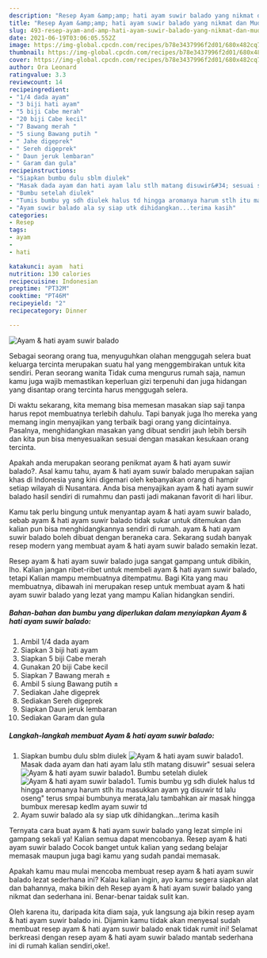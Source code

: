 ```yaml
---
description: "Resep Ayam &amp;amp; hati ayam suwir balado yang nikmat dan Mudah Dibuat"
title: "Resep Ayam &amp;amp; hati ayam suwir balado yang nikmat dan Mudah Dibuat"
slug: 493-resep-ayam-and-amp-hati-ayam-suwir-balado-yang-nikmat-dan-mudah-dibuat
date: 2021-06-19T03:06:05.552Z
image: https://img-global.cpcdn.com/recipes/b78e3437996f2d01/680x482cq70/ayam-hati-ayam-suwir-balado-foto-resep-utama.jpg
thumbnail: https://img-global.cpcdn.com/recipes/b78e3437996f2d01/680x482cq70/ayam-hati-ayam-suwir-balado-foto-resep-utama.jpg
cover: https://img-global.cpcdn.com/recipes/b78e3437996f2d01/680x482cq70/ayam-hati-ayam-suwir-balado-foto-resep-utama.jpg
author: Ora Leonard
ratingvalue: 3.3
reviewcount: 14
recipeingredient:
- "1/4 dada ayam"
- "3 biji hati ayam"
- "5 biji Cabe merah"
- "20 biji Cabe kecil"
- "7 Bawang merah "
- "5 siung Bawang putih "
- " Jahe digeprek"
- " Sereh digeprek"
- " Daun jeruk lembaran"
- " Garam dan gula"
recipeinstructions:
- "Siapkan bumbu dulu sblm diulek"
- "Masak dada ayam dan hati ayam lalu stlh matang disuwir&#34; sesuai selera"
- "Bumbu setelah diulek"
- "Tumis bumbu yg sdh diulek halus td hingga aromanya harum stlh itu masukkan ayam yg disuwir td lalu oseng&#34; terus smpai bumbunya merata,lalu tambahkan air masak hingga bumbux meresap kedlm ayam suwir td"
- "Ayam suwir balado ala sy siap utk dihidangkan...terima kasih"
categories:
- Resep
tags:
- ayam
- 
- hati

katakunci: ayam  hati 
nutrition: 130 calories
recipecuisine: Indonesian
preptime: "PT32M"
cooktime: "PT46M"
recipeyield: "2"
recipecategory: Dinner

---
```



![Ayam &amp; hati ayam suwir balado](https://img-global.cpcdn.com/recipes/b78e3437996f2d01/680x482cq70/ayam-hati-ayam-suwir-balado-foto-resep-utama.jpg)

Sebagai seorang orang tua, menyuguhkan olahan menggugah selera buat keluarga tercinta merupakan suatu hal yang menggembirakan untuk kita sendiri. Peran seorang  wanita Tidak cuma mengurus rumah saja, namun kamu juga wajib memastikan keperluan gizi terpenuhi dan juga hidangan yang disantap orang tercinta harus menggugah selera.

Di waktu  sekarang, kita memang bisa memesan masakan siap saji tanpa harus repot membuatnya terlebih dahulu. Tapi banyak juga lho mereka yang memang ingin menyajikan yang terbaik bagi orang yang dicintainya. Pasalnya, menghidangkan masakan yang dibuat sendiri jauh lebih bersih dan kita pun bisa menyesuaikan sesuai dengan masakan kesukaan orang tercinta. 



Apakah anda merupakan seorang penikmat ayam &amp; hati ayam suwir balado?. Asal kamu tahu, ayam &amp; hati ayam suwir balado merupakan sajian khas di Indonesia yang kini digemari oleh kebanyakan orang di hampir setiap wilayah di Nusantara. Anda bisa menyajikan ayam &amp; hati ayam suwir balado hasil sendiri di rumahmu dan pasti jadi makanan favorit di hari libur.

Kamu tak perlu bingung untuk menyantap ayam &amp; hati ayam suwir balado, sebab ayam &amp; hati ayam suwir balado tidak sukar untuk ditemukan dan kalian pun bisa menghidangkannya sendiri di rumah. ayam &amp; hati ayam suwir balado boleh dibuat dengan beraneka cara. Sekarang sudah banyak resep modern yang membuat ayam &amp; hati ayam suwir balado semakin lezat.

Resep ayam &amp; hati ayam suwir balado juga sangat gampang untuk dibikin, lho. Kalian jangan ribet-ribet untuk membeli ayam &amp; hati ayam suwir balado, tetapi Kalian mampu membuatnya ditempatmu. Bagi Kita yang mau membuatnya, dibawah ini merupakan resep untuk membuat ayam &amp; hati ayam suwir balado yang lezat yang mampu Kalian hidangkan sendiri.

<!--inarticleads1-->

##### Bahan-bahan dan bumbu yang diperlukan dalam menyiapkan Ayam &amp; hati ayam suwir balado:

1. Ambil 1/4 dada ayam
1. Siapkan 3 biji hati ayam
1. Siapkan 5 biji Cabe merah
1. Gunakan 20 biji Cabe kecil
1. Siapkan 7 Bawang merah ±
1. Ambil 5 siung Bawang putih ±
1. Sediakan  Jahe digeprek
1. Sediakan  Sereh digeprek
1. Siapkan  Daun jeruk lembaran
1. Sediakan  Garam dan gula




<!--inarticleads2-->

##### Langkah-langkah membuat Ayam &amp; hati ayam suwir balado:

1. Siapkan bumbu dulu sblm diulek
<img src="https://img-global.cpcdn.com/steps/eb3b9fc71c6ccc75/160x128cq70/ayam-hati-ayam-suwir-balado-langkah-memasak-1-foto.jpg" alt="Ayam &amp; hati ayam suwir balado">1. Masak dada ayam dan hati ayam lalu stlh matang disuwir&#34; sesuai selera
<img src="https://img-global.cpcdn.com/steps/1661792a8cbbc0cd/160x128cq70/ayam-hati-ayam-suwir-balado-langkah-memasak-2-foto.jpg" alt="Ayam &amp; hati ayam suwir balado">1. Bumbu setelah diulek
<img src="https://img-global.cpcdn.com/steps/e81949ad2d503c7e/160x128cq70/ayam-hati-ayam-suwir-balado-langkah-memasak-3-foto.jpg" alt="Ayam &amp; hati ayam suwir balado">1. Tumis bumbu yg sdh diulek halus td hingga aromanya harum stlh itu masukkan ayam yg disuwir td lalu oseng&#34; terus smpai bumbunya merata,lalu tambahkan air masak hingga bumbux meresap kedlm ayam suwir td
1. Ayam suwir balado ala sy siap utk dihidangkan...terima kasih




Ternyata cara buat ayam &amp; hati ayam suwir balado yang lezat simple ini gampang sekali ya! Kalian semua dapat mencobanya. Resep ayam &amp; hati ayam suwir balado Cocok banget untuk kalian yang sedang belajar memasak maupun juga bagi kamu yang sudah pandai memasak.

Apakah kamu mau mulai mencoba membuat resep ayam &amp; hati ayam suwir balado lezat sederhana ini? Kalau kalian ingin, ayo kamu segera siapkan alat dan bahannya, maka bikin deh Resep ayam &amp; hati ayam suwir balado yang nikmat dan sederhana ini. Benar-benar taidak sulit kan. 

Oleh karena itu, daripada kita diam saja, yuk langsung aja bikin resep ayam &amp; hati ayam suwir balado ini. Dijamin kamu tiidak akan menyesal sudah membuat resep ayam &amp; hati ayam suwir balado enak tidak rumit ini! Selamat berkreasi dengan resep ayam &amp; hati ayam suwir balado mantab sederhana ini di rumah kalian sendiri,oke!.

